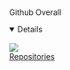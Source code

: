 <h1 align="center"></h1>
  <summary>
    Github Overall
  </summary>
</p>
</details>
<p align="center">
<details open>
     <br>
   <a href="https://github.com/EntityTR/Open-Source-WPF-UI" title="XAML">
    <img src="https://github-readme-stats.vercel.app/api/pin/?username=EntityTR&repo=Open-Source-WPF-UI&bg_color=191622&title_color=DA68AB&text_color=fff&layout=compact">
                  
     
  <summary>
    Repositories
  </summary>
</details>
